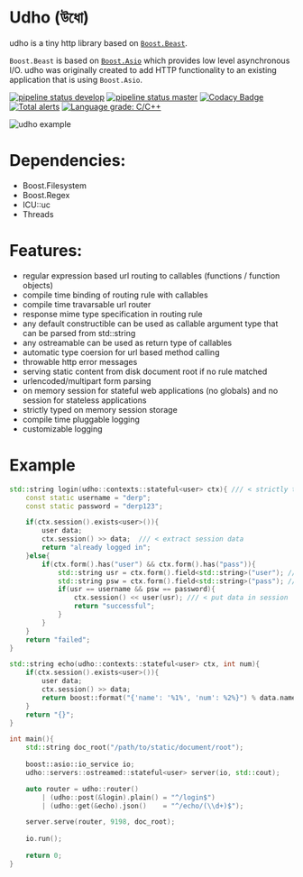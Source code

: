 # Udho (উধো)
udho is a tiny http library based on [`Boost.Beast`](https://www.boost.org/doc/libs/1_71_0/libs/beast/doc/html/index.html). 

`Boost.Beast` is based on [`Boost.Asio`](https://www.boost.org/doc/libs/1_71_0/doc/html/boost_asio.html) which provides low level asynchronous I/O.  udho was originally created to add HTTP functionality to an existing application that is using `Boost.Asio`.

[![pipeline status develop](https://gitlab.com/neel.basu/udho/badges/develop/pipeline.svg)](https://gitlab.com/neel.basu/udho/commits/develop) 
[![pipeline status master](https://gitlab.com/neel.basu/udho/badges/master/pipeline.svg)](https://gitlab.com/neel.basu/udho/commits/master) 
[![Codacy Badge](https://api.codacy.com/project/badge/Grade/20093f1597cd490ba923fc5401ada672)](https://www.codacy.com/manual/neel.basu.z/udho?utm_source=github.com&amp;utm_medium=referral&amp;utm_content=neel/udho&amp;utm_campaign=Badge_Grade)
[![Total alerts](https://img.shields.io/lgtm/alerts/g/neel/udho.svg?logo=lgtm&logoWidth=18)](https://lgtm.com/projects/g/neel/udho/alerts/)
[![Language grade: C/C++](https://img.shields.io/lgtm/grade/cpp/g/neel/udho.svg?logo=lgtm&logoWidth=18)](https://lgtm.com/projects/g/neel/udho/context:cpp)

![udho example](https://i.imgur.com/1Li0TCN.png "A minimal example using udho C++ library for web development")

# Dependencies:
* Boost.Filesystem
* Boost.Regex
* ICU::uc
* Threads

# Features:

* regular expression based url routing to callables (functions / function objects)
* compile time binding of routing rule with callables
* compile time travarsable url router
* response mime type specification in routing rule
* any default constructible can be used as callable argument type that can be parsed from std::string
* any ostreamable can be used as return type of callables
* automatic type coersion for url based method calling
* throwable http error messages
* serving static content from disk document root if no rule matched
* urlencoded/multipart form parsing
* on memory session for stateful web applications (no globals) and no session for stateless applications
* strictly typed on memory session storage
* compile time pluggable logging
* customizable logging
  
# Example 

```cpp
std::string login(udho::contexts::stateful<user> ctx){ /// < strictly typed stateful context
    const static username = "derp";
    const static password = "derp123";

    if(ctx.session().exists<user>()){
        user data;
        ctx.session() >> data;  /// < extract session data
        return "already logged in";
    }else{
        if(ctx.form().has("user") && ctx.form().has("pass")){
            std::string usr = ctx.form().field<std::string>("user"); /// < form field value from post request
            std::string psw = ctx.form().field<std::string>("pass"); /// < form field value from post request
            if(usr == username && psw == password){
                ctx.session() << user(usr); /// < put data in session
                return "successful";
            }
        }
    }
    return "failed";
}

std::string echo(udho::contexts::stateful<user> ctx, int num){
    if(ctx.session().exists<user>()){
        user data;
        ctx.session() >> data;
        return boost::format("{'name': '%1%', 'num': %2%}") % data.name % num;
    }
    return "{}";
}

int main(){
    std::string doc_root("/path/to/static/document/root");
    
    boost::asio::io_service io;
    udho::servers::ostreamed::stateful<user> server(io, std::cout);

    auto router = udho::router()
        | (udho::post(&login).plain() = "^/login$")
        | (udho::get(&echo).json()    = "^/echo/(\\d+)$");

    server.serve(router, 9198, doc_root);
        
    io.run();
    
    return 0;
}
```
